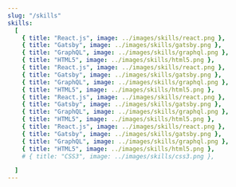 ```yaml
---
slug: "/skills"
skills:
  [
    { title: "React.js", image: ../images/skills/react.png },
    { title: "Gatsby", image: ../images/skills/gatsby.png },
    { title: "GraphQL", image: ../images/skills/graphql.png },
    { title: "HTML5", image: ../images/skills/html5.png },
    { title: "React.js", image: ../images/skills/react.png },
    { title: "Gatsby", image: ../images/skills/gatsby.png },
    { title: "GraphQL", image: ../images/skills/graphql.png },
    { title: "HTML5", image: ../images/skills/html5.png },
    { title: "React.js", image: ../images/skills/react.png },
    { title: "Gatsby", image: ../images/skills/gatsby.png },
    { title: "GraphQL", image: ../images/skills/graphql.png },
    { title: "HTML5", image: ../images/skills/html5.png },
    { title: "React.js", image: ../images/skills/react.png },
    { title: "Gatsby", image: ../images/skills/gatsby.png },
    { title: "GraphQL", image: ../images/skills/graphql.png },
    { title: "HTML5", image: ../images/skills/html5.png },
    # { title: "CSS3", image: ../images/skills/css3.png },

  ]
---
```

